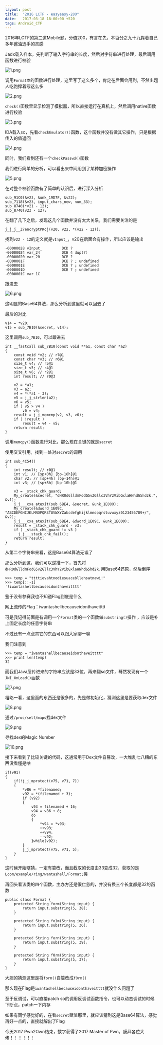 ```yaml
---
layout: post
title:  "2016 LCTF - easyeasy-200"
date:   2017-03-18 18:00:00 +520
tags: Android_CTF
---
```


2016年LCTF的第二道Mobile题，分值200，有言在先，本百分之九十九靠着自己多年酱油选手的灵感

Jadx载入样本，先判断了输入字符串的长度，然后对字符串进行处理，最后调用函数进行校验

![1.png](/assets/resources/D7929F9A772913A9A5C7BC4323315E20.png)

调用`Format类`的函数进行处理，这里写了这么多个，肯定在后面会用到，不然出题人吃饱撑着写这么多

![2.png](/assets/resources/B9BACA287C5607274E12EBC3646CC73F.png)

`check()`函数里显示检测了模拟器，所以直接运行在真机上，然后调用native函数进行校验

![3.png](/assets/resources/B671016B48EC4E567CC9873AB788B104.png)

IDA载入so，先看`checkEmulator()`函数，这个函数并没有做其它操作，只是根据传入的值返回

![4.png](/assets/resources/17E19CB1737E8290A924B2C36AEB298E.png)

同时，我们看到还有一个`checkPasswd()`函数

我们进行简单的分析，可以看出来中间用到了某种加密操作

![5.png](/assets/resources/BD021A61E412E73104873CFDF93410CB.png)

在对整个校验函数有了简单的认识后，进行深入分析
```
sub_91C0(&v23, &unk_19D7F, &v22);
sub_7118(&v23, input_chars_new, num_33);
sub_8740(*v21 - 12);
sub_8740(v23 - 12);
```

在翻了几下之后，发现这几个函数并没有太大关系，我们需要关注的是
```
j_j_j__Z7encryptPKcj(v20, v22, *(v22 - 12));
```

找到`v22 - 12`的定义就是`vInput_`，v20在后面会有操作，所以应该是输出
```
-00000028 vInput_         DCD ?
-00000024 var_24          DCB 4 dup(?)
-00000020 var_20          DCB ?
-0000001F                 DCB ? ; undefined
-0000001E                 DCB ? ; undefined
-0000001D                 DCB ? ; undefined
-0000001C var_1C 
```

跟进去

![6.png](/assets/resources/1C5C70F2313FAD8DE98F3FBEAF94B2D8.png)

这明显的Base64算法，那么分析到这里就可以回去了

最后的对比
```
v14 = *v20;
v15 = sub_7B10(&secret, v14);
```

这里调用`sub_7B10`，可以跟进去
```
int __fastcall sub_7B10(const void **a1, const char *a2)
{
    const void *v2; // r7@1
    const char *v3; // r6@1
    size_t v4; // r5@1
    size_t v5; // r4@1
    size_t v6; // r2@1
    int result; // r0@3

    v2 = *a1;
    v3 = a2;
    v4 = *(*a1 - 3);
    v5 = j_j_strlen(a2);
    v6 = v5;
    if ( v5 > v4 )
        v6 = v4;
    result = j_j_memcmp(v2, v3, v6);
    if ( !result )
        result = v4 - v5;
    return result;
}
```

调用`memcpy()`函数进行对比，那么现在关键的就是`secret`

使用交叉引用，找到一处对`secret`的调用
```
int sub_4C54()
{
    int result; // r0@1
    int v1; // [sp+0h] [bp-18h]@1
    char v2; // [sp+4h] [bp-14h]@1
    int v3; // [sp+8h] [bp-10h]@1

    v3 = _stack_chk_guard;
    My_create(&secret, "dHR0dGlldmFodG5vZGllc3VhY2VibGxlaHNhdG5hd2k.", &v1);
    j_j___cxa_atexit(sub_6BE4, &secret, &unk_1E000);
    My_create(&dword_1E09C, "ABCDEFGHIJKLMNOPQRSTUVWXYZabcdefghijklmnopqrstuvwxyz0123456789+/", &v2);
    j_j___cxa_atexit(sub_6BE4, &dword_1E09C, &unk_1E000);
    result = _stack_chk_guard - v3;
    if ( _stack_chk_guard != v3 )
      j_j___stack_chk_fail();
    return result;
}
```

从第二个字符串来看，这是Base64算法无误了

那么分析到这，我们可以逆推一下，首先将`dHR0dGlldmFodG5vZGllc3VhY2VibGxlaHNhdG5hd2k.`用Base64还原，然后倒序
```
>>> temp = "ttttievahtnodiesuacebllehsatnawi!"
>>> temp[::-1]
'!iwantashellbecauseidonthaveitttt'
```

鉴于没有参赛我也不知道Flag到底是什么

网上流传的Flag：iwantashellbecauseidonthaveitttt

可是我记得前面是有调用一个`Format`类的一个函数做`substring()`操作	，应该是补上固定长度的任意字符串

不过还有一点点其它的东西可以跟大家聊一聊

我们注意到
```
>>> temp = "iwantashellbecauseidonthaveitttt"
>>> print len(temp)
32
```

而我们Java层传进来的字符串应该是33位，再来翻so文件，蓦然发现有一个`JNI_OnLoad()`函数

![7.png](/assets/resources/33D397BEE09213CCCC91EBD701047CD3.png)

粗略一看，这里面的东西还是很多的，先是做初始化，猜测这里是要获取dex文件

![8.png](/assets/resources/69EA190E3646DA05E4BDF00AB796B149.png)

通过`/proc/self/maps`找dex文件

![9.png](/assets/resources/620241D4E9DC523CE68E049B3668B82F.png)

寻找dex的Magic Number

![10.png](/assets/resources/EB8D6B6D08A540A574F04A6D7E5C1D5C.png)

接下来看到了比较关键的代码，这通常用于Dex文件自篡改，一大堆乱七八糟的东西没看懂是啥
```
if(v91)
{
    if(!j_j_mprotect(v75, v71, 7))
    {
        *v86 = *filenamed;
        v92 = *(filenamed + 3);
        if (v92)
        {
            v93 = filenamed + 16;
            v94 = v86 + 8;
            do
            {
                *v94 = *v93;
                ++v93;
                ++v94;
                --v92;
            }while(v92);
        }
        j_j_mprotect(v75, v71, 5);
    }
}
```

这时候开始瞎猜，一定有篡改，而且截取的长度由33变成32，获取的是`Lcom/example/ring/wantashell/Format;`类

再回头看该类的四个函数，主办方还是很仁慈的，并没有换三个长度都是32的函数
```
public class Format {
    protected String form(String input) {
        return input.substring(5, 38);
    }

    protected String fo1m(String input) {
        return input.substring(5, 36);
    }

    protected String forn(String input) {
        return input.substring(5, 39);
    }

    protected String f0rm(String input) {
        return input.substring(5, 37);
    }
}
```

大胆的猜测这里是将`form()`自篡改成`f0rm()`

那么现在Flag是`iwantashellbecauseidonthaveitttt`就没什么问题了

至于反调试，可以直接patch so的调用反调试函数指令，也可以动态调试的时候下断点，patch一下内存

如果有同学感觉好的，在看`secret`赋值那里，就应该猜到这是Base64算法，感觉再好一点的，直接就解出了Flag

今天2017 Pwn2Own结束，数字获得了2017 Master of Pwn，膜拜各位大佬！！！！！！